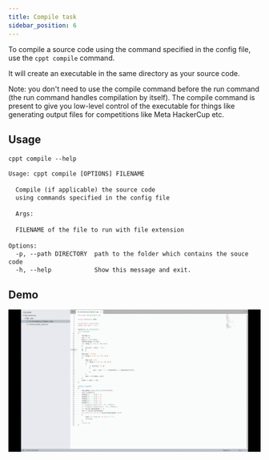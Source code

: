 ```yaml
---
title: Compile task
sidebar_position: 6
---
```


To compile a source code using the command specified in the config file, use the `cppt compile` command.

It will create an executable in the same directory as your source code.

Note: you don't need to use the compile command before the run command (the run command handles compilation by itself). The compile command is present to give you low-level control of the executable for things like generating output files for competitions like Meta HackerCup etc.

## Usage

```shell
cppt compile --help
```

```shell
Usage: cppt compile [OPTIONS] FILENAME

  Compile (if applicable) the source code
  using commands specified in the config file

  Args:

  FILENAME of the file to run with file extension

Options:
  -p, --path DIRECTORY  path to the folder which contains the souce code
  -h, --help            Show this message and exit.
```

## Demo

![Compile command demo](/gif/compile.gif)
